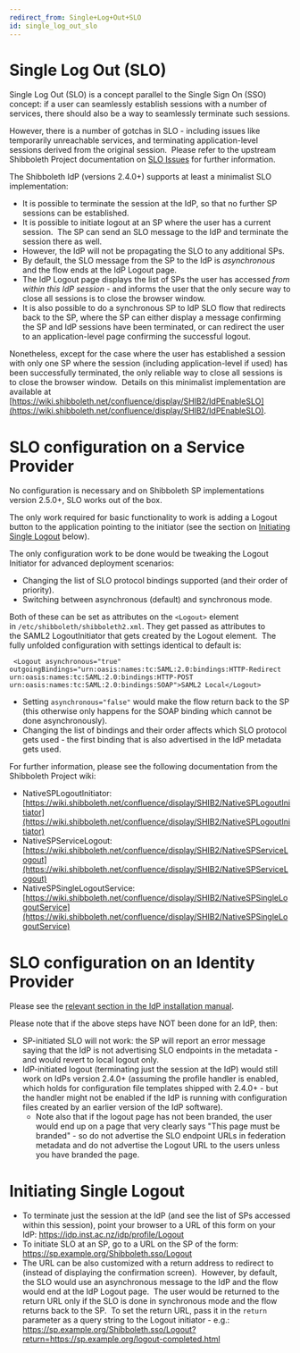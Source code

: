 ```yaml
---
redirect_from: Single+Log+Out+SLO
id: single_log_out_slo
---
```

# Single Log Out (SLO)

Single Log Out (SLO) is a concept parallel to the Single Sign On (SSO) concept: if a user can seamlessly establish sessions with a number of services, there should also be a way to seamlessly terminate such sessions.

However, there is a number of gotchas in SLO - including issues like temporarily unreachable services, and terminating application-level sessions derived from the original session.  Please refer to the upstream Shibboleth Project documentation on [SLO Issues](https://wiki.shibboleth.net/confluence/display/SHIB2/SLOIssues) for further information.

The Shibboleth IdP (versions 2.4.0+) supports at least a minimalist SLO implementation:

*   It is possible to terminate the session at the IdP, so that no further SP sessions can be established.
*   It is possible to initiate logout at an SP where the user has a current session.  The SP can send an SLO message to the IdP and terminate the session there as well.
*   However, the IdP will not be propagating the SLO to any additional SPs.
*   By default, the SLO message from the SP to the IdP is _asynchronous_ and the flow ends at the IdP Logout page.
*   The IdP Logout page displays the list of SPs the user has accessed _from within this IdP session_ - and informs the user that the only secure way to close all sessions is to close the browser window.
*   It is also possible to do a synchronous SP to IdP SLO flow that redirects back to the SP, where the SP can either display a message confirming the SP and IdP sessions have been terminated, or can redirect the user to an application-level page confirming the successful logout.

Nonetheless, except for the case where the user has established a session with only one SP where the session (including application-level if used) has been successfully terminated, the only reliable way to close all sessions is to close the browser window.  Details on this minimalist implementation are available at [https://wiki.shibboleth.net/confluence/display/SHIB2/IdPEnableSLO](https://wiki.shibboleth.net/confluence/display/SHIB2/IdPEnableSLO).

# SLO configuration on a Service Provider

No configuration is necessary and on Shibboleth SP implementations version 2.5.0+, SLO works out of the box.

The only work required for basic functionality to work is adding a Logout button to the application pointing to the initiator (see the section on [Initiating Single Logout](https://reannz.atlassian.net/wiki/spaces/Tuakiri/pages/3815539051#SingleLogOut(SLO)-InitiatingSingleLogout) below).

The only configuration work to be done would be tweaking the Logout Initiator for advanced deployment scenarios:

*   Changing the list of SLO protocol bindings supported (and their order of priority).
*   Switching between asynchronous (default) and synchronous mode.

Both of these can be set as attributes on the `<Logout>` element in `/etc/shibboleth/shibboleth2.xml`. They get passed as attributes to the SAML2 LogoutInitiator that gets created by the Logout element.  The fully unfolded configuration with settings identical to default is:

```
 <Logout asynchronous="true" outgoingBindings="urn:oasis:names:tc:SAML:2.0:bindings:HTTP-Redirect urn:oasis:names:tc:SAML:2.0:bindings:HTTP-POST urn:oasis:names:tc:SAML:2.0:bindings:SOAP">SAML2 Local</Logout>
```

*   Setting `asynchronous="false"` would make the flow return back to the SP (this otherwise only happens for the SOAP binding which cannot be done asynchronously).
*   Changing the list of bindings and their order affects which SLO protocol gets used - the first binding that is also advertised in the IdP metadata gets used.

For further information, please see the following documentation from the Shibboleth Project wiki:

*   NativeSPLogoutInitiator: [https://wiki.shibboleth.net/confluence/display/SHIB2/NativeSPLogoutInitiator](https://wiki.shibboleth.net/confluence/display/SHIB2/NativeSPLogoutInitiator)
*   NativeSPServiceLogout: [https://wiki.shibboleth.net/confluence/display/SHIB2/NativeSPServiceLogout](https://wiki.shibboleth.net/confluence/display/SHIB2/NativeSPServiceLogout)
*   NativeSPSingleLogoutService: [https://wiki.shibboleth.net/confluence/display/SHIB2/NativeSPSingleLogoutService](https://wiki.shibboleth.net/confluence/display/SHIB2/NativeSPSingleLogoutService)

# SLO configuration on an Identity Provider

Please see the [relevant section in the IdP installation manual](https://reannz.atlassian.net/wiki/spaces/Tuakiri/pages/3815538790/Installing+a+Shibboleth+2.x+IdP#InstallingaShibboleth2.xIdP-ConfiguringSingleLogout).

Please note that if the above steps have NOT been done for an IdP, then:

*   SP-initiated SLO will not work: the SP will report an error message saying that the IdP is not advertising SLO endpoints in the metadata - and would revert to local logout only.
*   IdP-initiated logout (terminating just the session at the IdP) would still work on IdPs version 2.4.0+ (assuming the profile handler is enabled, which holds for configuration file templates shipped with 2.4.0+ - but the handler might not be enabled if the IdP is running with configuration files created by an earlier version of the IdP software).
    *   Note also that if the logout page has not been branded, the user would end up on a page that very clearly says "This page must be branded" - so do not advertise the SLO endpoint URLs in federation metadata and do not advertise the Logout URL to the users unless you have branded the page.

# Initiating Single Logout

*   To terminate just the session at the IdP (and see the list of SPs accessed within this session), point your browser to a URL of this form on your IdP: https://idp.inst.ac.nz/idp/profile/Logout
*   To initiate SLO at an SP, go to a URL on the SP of the form: https://sp.example.org/Shibboleth.sso/Logout
*   The URL can be also customized with a return address to redirect to (instead of displaying the confirmation screen).  However, by default, the SLO would use an asynchronous message to the IdP and the flow would end at the IdP Logout page.  The user would be returned to the return URL only if the SLO is done in synchronous mode and the flow returns back to the SP.  To set the return URL, pass it in the `return` parameter as a query string to the Logout initiator - e.g.: https://sp.example.org/Shibboleth.sso/Logout?return=https://sp.example.org/logout-completed.html
